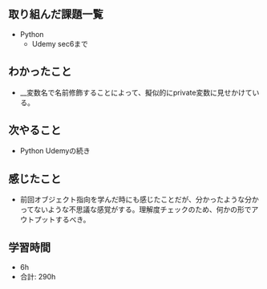 ## 取り組んだ課題一覧

- Python
    - Udemy sec6まで

## わかったこと

- __変数名で名前修飾することによって、擬似的にprivate変数に見せかけている。
## 次やること

- Python Udemyの続き

## 感じたこと

- 前回オブジェクト指向を学んだ時にも感じたことだが、分かったような分かってないような不思議な感覚がする。理解度チェックのため、何かの形でアウトプットするべき。

## 学習時間

- 6h
- 合計: 290h